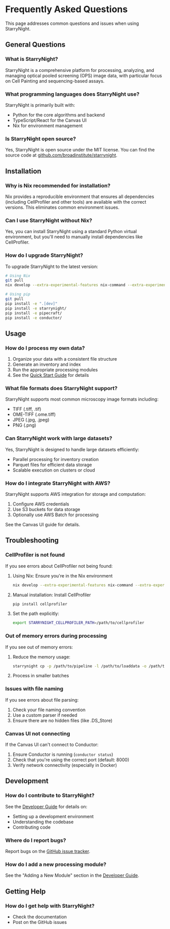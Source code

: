 # Frequently Asked Questions

This page addresses common questions and issues when using StarryNight.

## General Questions

### What is StarryNight?

StarryNight is a comprehensive platform for processing, analyzing, and managing optical pooled screening (OPS) image data, with particular focus on Cell Painting and sequencing-based assays.

### What programming languages does StarryNight use?

StarryNight is primarily built with:

- Python for the core algorithms and backend
- TypeScript/React for the Canvas UI
- Nix for environment management

### Is StarryNight open source?

Yes, StarryNight is open source under the MIT license. You can find the source code at [github.com/broadinstitute/starrynight](https://github.com/broadinstitute/starrynight).

## Installation

### Why is Nix recommended for installation?

Nix provides a reproducible environment that ensures all dependencies (including CellProfiler and other tools) are available with the correct versions. This eliminates common environment issues.

### Can I use StarryNight without Nix?

Yes, you can install StarryNight using a standard Python virtual environment, but you'll need to manually install dependencies like CellProfiler.

### How do I upgrade StarryNight?

To upgrade StarryNight to the latest version:

```bash
# Using Nix
git pull
nix develop --extra-experimental-features nix-command --extra-experimental-features flakes

# Using pip
git pull
pip install -e ".[dev]"
pip install -e starrynight/
pip install -e pipecraft/
pip install -e conductor/
```

## Usage

### How do I process my own data?

1. Organize your data with a consistent file structure
2. Generate an inventory and index
3. Run the appropriate processing modules
4. See the [Quick Start Guide](../getting-started/quickstart.md) for details

### What file formats does StarryNight support?

StarryNight supports most common microscopy image formats including:

- TIFF (.tiff, .tif)
- OME-TIFF (.ome.tiff)
- JPEG (.jpg, .jpeg)
- PNG (.png)

### Can StarryNight work with large datasets?

Yes, StarryNight is designed to handle large datasets efficiently:

- Parallel processing for inventory creation
- Parquet files for efficient data storage
- Scalable execution on clusters or cloud

### How do I integrate StarryNight with AWS?

StarryNight supports AWS integration for storage and computation:

1. Configure AWS credentials
2. Use S3 buckets for data storage
3. Optionally use AWS Batch for processing

See the Canvas UI guide for details.

## Troubleshooting

### CellProfiler is not found

If you see errors about CellProfiler not being found:

1. Using Nix: Ensure you're in the Nix environment
   ```bash
   nix develop --extra-experimental-features nix-command --extra-experimental-features flakes
   ```

2. Manual installation: Install CellProfiler
   ```bash
   pip install cellprofiler
   ```

3. Set the path explicitly:
   ```bash
   export STARRYNIGHT_CELLPROFILER_PATH=/path/to/cellprofiler
   ```

### Out of memory errors during processing

If you see out of memory errors:

1. Reduce the memory usage:
   ```bash
   starrynight cp -p /path/to/pipeline -l /path/to/loaddata -o /path/to/output --memory-limit 1024
   ```

2. Process in smaller batches

### Issues with file naming

If you see errors about file parsing:

1. Check your file naming convention
2. Use a custom parser if needed
3. Ensure there are no hidden files (like .DS_Store)

### Canvas UI not connecting

If the Canvas UI can't connect to Conductor:

1. Ensure Conductor is running (`conductor status`)
2. Check that you're using the correct port (default: 8000)
3. Verify network connectivity (especially in Docker)

## Development

### How do I contribute to StarryNight?

See the [Developer Guide](../developer/developer-guide.md) for details on:

- Setting up a development environment
- Understanding the codebase
- Contributing code

### Where do I report bugs?

Report bugs on the [GitHub issue tracker](https://github.com/broadinstitute/starrynight/issues).

### How do I add a new processing module?

See the "Adding a New Module" section in the [Developer Guide](../developer/developer-guide.md).

## Getting Help

### How do I get help with StarryNight?

- Check the documentation
- Post on the GitHub issues
